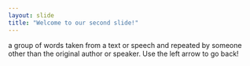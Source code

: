```yaml
---
layout: slide
title: "Welcome to our second slide!"
---
```

a group of words taken from a text or speech and repeated by someone other than the original author or speaker.
Use the left arrow to go back!
